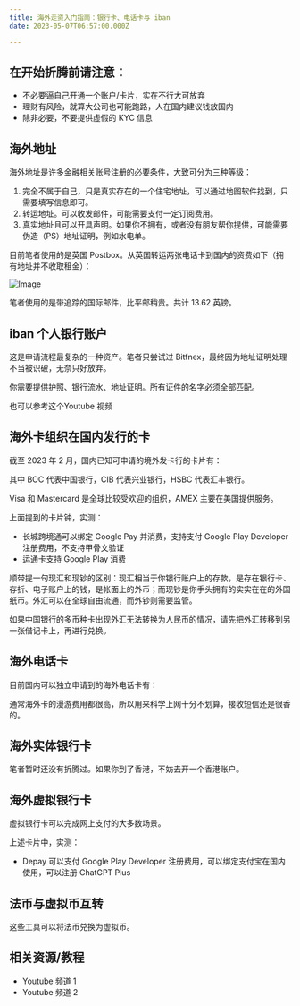 ```yaml
---
title: 海外走资入门指南：银行卡、电话卡与 iban
date: 2023-05-07T06:57:00.000Z

---
```



## 在开始折腾前请注意：
- 不必要逼自己开通一个账户/卡片，实在不行大可放弃
- 理财有风险，就算大公司也可能跑路，人在国内建议钱放国内
- 除非必要，不要提供虚假的 KYC 信息

## 海外地址

海外地址是许多金融相关账号注册的必要条件，大致可分为三种等级：

1. 完全不属于自己，只是真实存在的一个住宅地址，可以通过地图软件找到，只需要填写信息即可。
2. 转运地址。可以收发邮件，可能需要支付一定订阅费用。
3. 真实地址且可以开具声明。如果你不拥有，或者没有朋友帮你提供，可能需要伪造（PS）地址证明，例如水电单。

目前笔者使用的是英国 Postbox。从英国转运两张电话卡到国内的资费如下（拥有地址并不收取租金）：

![Image](../public/image/post/postbox.png)

笔者使用的是带追踪的国际邮件，比平邮稍贵。共计 13.62 英镑。

## iban 个人银行账户

这是申请流程最复杂的一种资产。笔者只尝试过 Bitfnex，最终因为地址证明处理不当被识破，无奈只好放弃。

你需要提供护照、银行流水、地址证明。所有证件的名字必须全部匹配。

也可以参考这个Youtube 视频

## 海外卡组织在国内发行的卡

截至 2023 年 2 月，国内已知可申请的境外发卡行的卡片有：

其中 BOC 代表中国银行，CIB 代表兴业银行，HSBC 代表汇丰银行。

Visa 和 Mastercard 是全球比较受欢迎的组织，AMEX 主要在美国提供服务。

上面提到的卡片钟，实测：
- 长城跨境通可以绑定 Google Pay 并消费，支持支付 Google Play Developer 注册费用，不支持甲骨文验证
- 运通卡支持 Google Play 消费

顺带提一句现汇和现钞的区别：现汇相当于你银行账户上的存款，是存在银行卡、存折、电子账户上的钱，是帐面上的外币；而现钞是你手头拥有的实实在在的外国纸币。外汇可以在全球自由流通，而外钞则需要监管。

如果中国银行的多币种卡出现外汇无法转换为人民币的情况，请先把外汇转移到另一张借记卡上，再进行兑换。

## 海外电话卡

目前国内可以独立申请到的海外电话卡有：

通常海外卡的漫游费用都很高，所以用来科学上网十分不划算，接收短信还是很香的。

## 海外实体银行卡

笔者暂时还没有折腾过。如果你到了香港，不妨去开一个香港账户。

## 海外虚拟银行卡

虚拟银行卡可以完成网上支付的大多数场景。

上述卡片中，实测：
- Depay 可以支付 Google Play Developer 注册费用，可以绑定支付宝在国内使用，可以注册 ChatGPT Plus

## 法币与虚拟币互转

这些工具可以将法币兑换为虚拟币。

## 相关资源/教程
- Youtube 频道 1
- Youtube 频道 2
